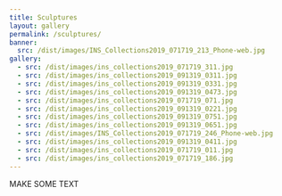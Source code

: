 ```yaml
---
title: Sculptures
layout: gallery
permalink: /sculptures/
banner:
  src: /dist/images/INS_Collections2019_071719_213_Phone-web.jpg
gallery:
  - src: /dist/images/ins_collections2019_071719_311.jpg
  - src: /dist/images/ins_collections2019_091319_0311.jpg
  - src: /dist/images/ins_collections2019_091319_0331.jpg
  - src: /dist/images/ins_collections2019_091319_0473.jpg
  - src: /dist/images/ins_collections2019_071719_071.jpg
  - src: /dist/images/ins_collections2019_091319_0221.jpg
  - src: /dist/images/ins_collections2019_091319_0751.jpg
  - src: /dist/images/ins_collections2019_091319_0651.jpg
  - src: /dist/images/INS_Collections2019_071719_246_Phone-web.jpg
  - src: /dist/images/ins_collections2019_091319_0411.jpg
  - src: /dist/images/ins_collections2019_071719_011.jpg
  - src: /dist/images/ins_collections2019_071719_186.jpg
---
```

MAKE SOME TEXT
